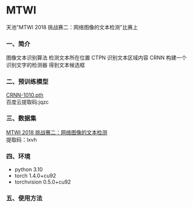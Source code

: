 # MTWI
  天池"MTWI 2018 挑战赛二：网络图像的文本检测"比赛上
### 一、简介  
  图像文本识别算法 检测文本所在位置 CTPN 识别文本区域内容 CRNN 构建一个识别文字的检测器 得到文本候选框
  <br>

### 二、预训练模型  
  [CRNN-1010.pth](https://pan.baidu.com/s/1yYX1kG1jgQRUdOEZTGqJng?pwd=jqzc)    <br>
  百度云提取码:jqzc

### 三、数据集
  [MTWI 2018 挑战赛二：网络图像的文本检测](https://pan.baidu.com/s/15wO8ebYo_AbAQ3piEy_UUw?pwd=lxvh )<br>
  提取码：lxvh

### 四、环境
 * python 3.10  <br>
 * torch                1.4.0+cu92  <br>
 * torchvision          0.5.0+cu92  <br>
 
### 五、使用方法
